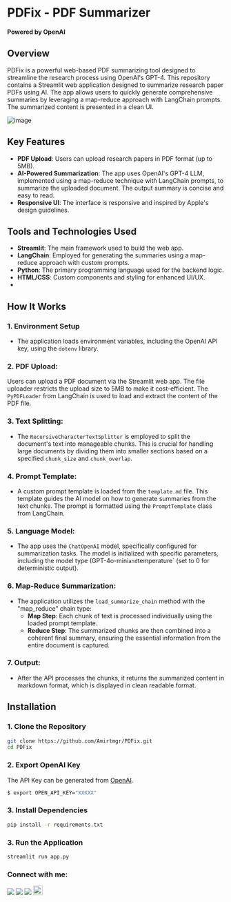 # PDFix - PDF Summarizer
**Powered by OpenAI**

## Overview
PDFix is a powerful web-based PDF summarizing tool designed to streamline the research process using OpenAI's GPT-4.
This repository contains a Streamlit web application designed to summarize research paper PDFs using AI. The app allows users to quickly generate comprehensive summaries by leveraging a map-reduce approach with LangChain prompts. The summarized content is presented in a clean UI.

![image](https://github.com/user-attachments/assets/19322ddf-2552-4c74-b5f7-330b72616a22)

## Key Features

- **PDF Upload**: Users can upload research papers in PDF format (up to 5MB).
- **AI-Powered Summarization**: The app uses OpenAI's GPT-4 LLM, implemented using a map-reduce technique with LangChain prompts, to summarize the uploaded document. The output summary is concise and easy to read.
- **Responsive UI**: The interface is responsive and inspired by Apple's design guidelines.

## Tools and Technologies Used

- **Streamlit**: The main framework used to build the web app.
- **LangChain**: Employed for generating the summaries using a map-reduce approach with custom prompts.
- **Python**: The primary programming language used for the backend logic.
- **HTML/CSS**: Custom components and styling for enhanced UI/UX.
- 

## How It Works

### 1. **Environment Setup**
  - The application loads environment variables, including the OpenAI API key, using the `dotenv` library.

### 2. **PDF Upload**:
   Users can upload a PDF document via the Streamlit web app. The file uploader restricts the upload size to 5MB to make it cost-efficient. The `PyPDFLoader` from LangChain is used to load and extract the content of the PDF file.

### 3. **Text Splitting**:
   - The `RecursiveCharacterTextSplitter` is employed to split the document's text into manageable chunks. This is crucial for handling large documents by dividing them into smaller sections based on a specified `chunk_size` and `chunk_overlap`.

### 4. **Prompt Template**:
   - A custom prompt template is loaded from the `template.md` file. This template guides the AI model on how to generate summaries from the text chunks. The prompt is formatted using the `PromptTemplate` class from LangChain.

### 5. **Language Model**:
   - The app uses the `ChatOpenAI` model, specifically configured for summarization tasks. The model is initialized with specific parameters, including the model type (GPT-4o-mini` and `temperature` (set to 0 for deterministic output).

### 6. **Map-Reduce Summarization**:
   - The application utilizes the `load_summarize_chain` method with the "map_reduce" chain type:
     - **Map Step**: Each chunk of text is processed individually using the loaded prompt template.
     - **Reduce Step**: The summarized chunks are then combined into a coherent final summary, ensuring the essential information from the entire document is captured.

### 7. **Output**:
   - After the API processes the chunks, it returns the summarized content in markdown format, which is displayed in clean readable format.


## Installation

### 1. Clone the Repository

```bash
git clone https://github.com/Amirtmgr/PDFix.git
cd PDFix
```

### 2. Export OpenAI Key
The API Key can be generated from [OpenAI](https://openai.com/api/pricing/).
```bash
$ export OPEN_API_KEY="XXXXX"
```

### 3. Install Dependencies

```bash
pip install -r requirements.txt
```

### 3. Run the Application

```bash
streamlit run app.py
```
</div><h3 align="left">Connect with me:</h3>
<div> <a href="https://www.linkedin.com/in/https://www.linkedin.com/in/amirthapamagar/" target="_blank"><img src="https://img.shields.io/badge/LinkedIn-0077B5?style=for-the-badge&logo=linkedin&logoColor=white" target="_blank"></a>
<a href="https://github.com/amirtmgr" target="_blank"><img src="https://img.shields.io/badge/GitHub-100000?style=for-the-badge&logo=github&logoColor=white" target="_blank"></a>
<a href = "mailto:amir.thapamagar01@gmail.com"><img src="https://img.shields.io/badge/-Gmail-%23333?style=for-the-badge&logo=gmail&logoColor=white" target="_blank"></a>
<a href="https://www.xing.com/profile/Amir_ThapaMagar" target="_blank"><img alt="Xing" src="https://upload.wikimedia.org/wikipedia/commons/b/b4/Xing_logo.svg" target="_blank" height="22"></a>
